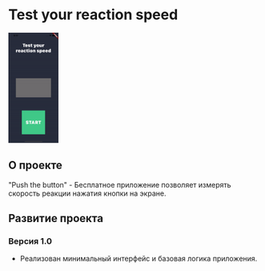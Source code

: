 # Test your reaction speed

<img src="https://github.com/RNOVOSELOV/flutter_push/blob/main/resources/first.gif" width="100" height="220" />

## О проекте

"Push the button" - Бесплатное приложение позволяет измерять скорость реакции нажатия кнопки на экране.

## Развитие проекта

### Версия 1.0

- Реализован минимальный интерфейс и базовая логика приложения.
